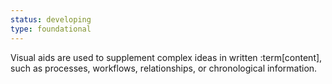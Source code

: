 ```yaml
---
status: developing
type: foundational
---
```


Visual aids are used to supplement complex ideas in written :term[content], such as processes, workflows, relationships, or chronological information.
